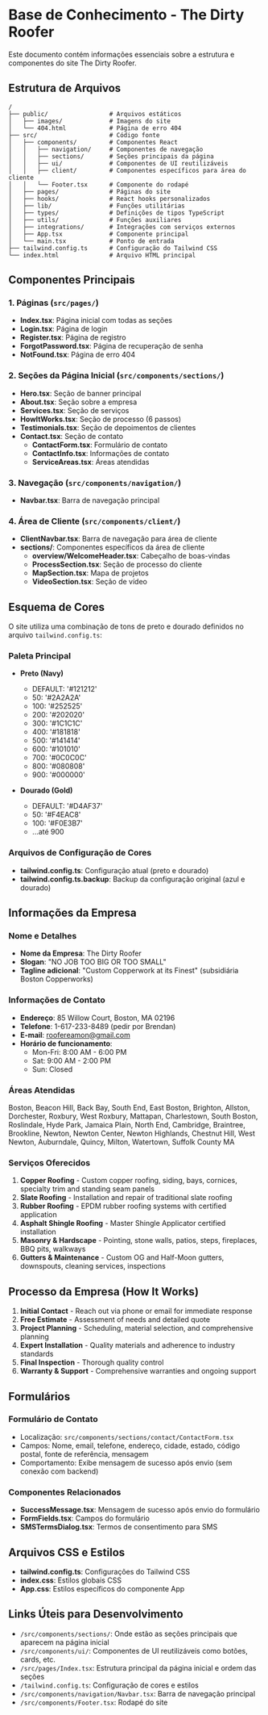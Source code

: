 # Base de Conhecimento - The Dirty Roofer

Este documento contém informações essenciais sobre a estrutura e componentes do site The Dirty Roofer.

## Estrutura de Arquivos

```
/
├── public/                 # Arquivos estáticos
│   ├── images/             # Imagens do site
│   └── 404.html            # Página de erro 404
├── src/                    # Código fonte
│   ├── components/         # Componentes React
│   │   ├── navigation/     # Componentes de navegação
│   │   ├── sections/       # Seções principais da página
│   │   ├── ui/             # Componentes de UI reutilizáveis
│   │   ├── client/         # Componentes específicos para área do cliente
│   │   └── Footer.tsx      # Componente do rodapé
│   ├── pages/              # Páginas do site
│   ├── hooks/              # React hooks personalizados
│   ├── lib/                # Funções utilitárias
│   ├── types/              # Definições de tipos TypeScript
│   ├── utils/              # Funções auxiliares
│   ├── integrations/       # Integrações com serviços externos
│   ├── App.tsx             # Componente principal
│   └── main.tsx            # Ponto de entrada
├── tailwind.config.ts      # Configuração do Tailwind CSS
└── index.html              # Arquivo HTML principal
```

## Componentes Principais

### 1. Páginas (`src/pages/`)

- **Index.tsx**: Página inicial com todas as seções
- **Login.tsx**: Página de login
- **Register.tsx**: Página de registro
- **ForgotPassword.tsx**: Página de recuperação de senha
- **NotFound.tsx**: Página de erro 404

### 2. Seções da Página Inicial (`src/components/sections/`)

- **Hero.tsx**: Seção de banner principal
- **About.tsx**: Seção sobre a empresa
- **Services.tsx**: Seção de serviços
- **HowItWorks.tsx**: Seção de processo (6 passos)
- **Testimonials.tsx**: Seção de depoimentos de clientes
- **Contact.tsx**: Seção de contato
  - **ContactForm.tsx**: Formulário de contato
  - **ContactInfo.tsx**: Informações de contato
  - **ServiceAreas.tsx**: Áreas atendidas

### 3. Navegação (`src/components/navigation/`)

- **Navbar.tsx**: Barra de navegação principal

### 4. Área de Cliente (`src/components/client/`)

- **ClientNavbar.tsx**: Barra de navegação para área de cliente
- **sections/**: Componentes específicos da área de cliente
  - **overview/WelcomeHeader.tsx**: Cabeçalho de boas-vindas
  - **ProcessSection.tsx**: Seção de processo do cliente
  - **MapSection.tsx**: Mapa de projetos
  - **VideoSection.tsx**: Seção de vídeo

## Esquema de Cores

O site utiliza uma combinação de tons de preto e dourado definidos no arquivo `tailwind.config.ts`:

### Paleta Principal

- **Preto (Navy)**
  - DEFAULT: '#121212'
  - 50: '#2A2A2A'
  - 100: '#252525'
  - 200: '#202020'
  - 300: '#1C1C1C'
  - 400: '#181818'
  - 500: '#141414'
  - 600: '#101010'
  - 700: '#0C0C0C'
  - 800: '#080808'
  - 900: '#000000'

- **Dourado (Gold)**
  - DEFAULT: '#D4AF37'
  - 50: '#F4EAC8'
  - 100: '#F0E3B7'
  - ...até 900

### Arquivos de Configuração de Cores

- **tailwind.config.ts**: Configuração atual (preto e dourado)
- **tailwind.config.ts.backup**: Backup da configuração original (azul e dourado)

## Informações da Empresa

### Nome e Detalhes

- **Nome da Empresa**: The Dirty Roofer
- **Slogan**: "NO JOB TOO BIG OR TOO SMALL"
- **Tagline adicional**: "Custom Copperwork at its Finest" (subsidiária Boston Copperworks)

### Informações de Contato

- **Endereço**: 85 Willow Court, Boston, MA 02196
- **Telefone**: 1-617-233-8489 (pedir por Brendan)
- **E-mail**: roofereamon@gmail.com
- **Horário de funcionamento**:
  - Mon-Fri: 8:00 AM - 6:00 PM
  - Sat: 9:00 AM - 2:00 PM
  - Sun: Closed

### Áreas Atendidas

Boston, Beacon Hill, Back Bay, South End, East Boston, Brighton, Allston, Dorchester, Roxbury, West Roxbury, Mattapan, Charlestown, South Boston, Roslindale, Hyde Park, Jamaica Plain, North End, Cambridge, Braintree, Brookline, Newton, Newton Center, Newton Highlands, Chestnut Hill, West Newton, Auburndale, Quincy, Milton, Watertown, Suffolk County MA

### Serviços Oferecidos

1. **Copper Roofing** - Custom copper roofing, siding, bays, cornices, specialty trim and standing seam panels
2. **Slate Roofing** - Installation and repair of traditional slate roofing
3. **Rubber Roofing** - EPDM rubber roofing systems with certified application
4. **Asphalt Shingle Roofing** - Master Shingle Applicator certified installation
5. **Masonry & Hardscape** - Pointing, stone walls, patios, steps, fireplaces, BBQ pits, walkways
6. **Gutters & Maintenance** - Custom OG and Half-Moon gutters, downspouts, cleaning services, inspections

## Processo da Empresa (How It Works)

1. **Initial Contact** - Reach out via phone or email for immediate response
2. **Free Estimate** - Assessment of needs and detailed quote
3. **Project Planning** - Scheduling, material selection, and comprehensive planning
4. **Expert Installation** - Quality materials and adherence to industry standards
5. **Final Inspection** - Thorough quality control
6. **Warranty & Support** - Comprehensive warranties and ongoing support

## Formulários

### Formulário de Contato
- Localização: `src/components/sections/contact/ContactForm.tsx`
- Campos: Nome, email, telefone, endereço, cidade, estado, código postal, fonte de referência, mensagem
- Comportamento: Exibe mensagem de sucesso após envio (sem conexão com backend)

### Componentes Relacionados
- **SuccessMessage.tsx**: Mensagem de sucesso após envio do formulário
- **FormFields.tsx**: Campos do formulário
- **SMSTermsDialog.tsx**: Termos de consentimento para SMS

## Arquivos CSS e Estilos

- **tailwind.config.ts**: Configurações do Tailwind CSS
- **index.css**: Estilos globais CSS
- **App.css**: Estilos específicos do componente App

## Links Úteis para Desenvolvimento

- `/src/components/sections/`: Onde estão as seções principais que aparecem na página inicial
- `/src/components/ui/`: Componentes de UI reutilizáveis como botões, cards, etc.
- `/src/pages/Index.tsx`: Estrutura principal da página inicial e ordem das seções
- `/tailwind.config.ts`: Configuração de cores e estilos
- `/src/components/navigation/Navbar.tsx`: Barra de navegação principal
- `/src/components/Footer.tsx`: Rodapé do site 